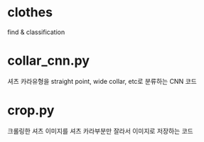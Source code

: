 # clothes
find &amp; classification

# collar_cnn.py
셔츠 카라유형을 straight point, wide collar, etc로 분류하는 CNN 코드

# crop.py
크롤링한 셔츠 이미지를 셔츠 카라부분만 잘라서 이미지로 저장하는 코드
